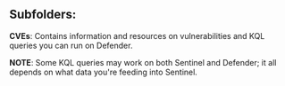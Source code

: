 ## Subfolders:
**CVEs**: Contains information and resources on vulnerabilities and KQL queries you can run on Defender.

**NOTE**: Some KQL queries may work on both Sentinel and Defender; it all depends on what data you're feeding into Sentinel.
